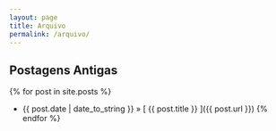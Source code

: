 ```yaml
---
layout: page
title: Arquivo
permalink: /arquivo/
---
```


## Postagens Antigas

{% for post in site.posts %}
  * {{ post.date | date_to_string }} &raquo; [ {{ post.title }} ]({{ post.url }})
{% endfor %}